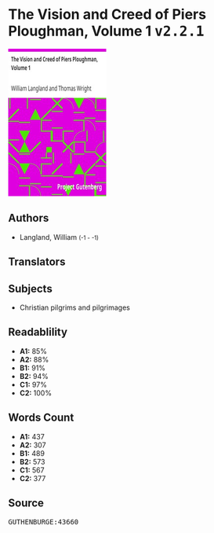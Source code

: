 # The Vision and Creed of Piers Ploughman, Volume 1 <kbd>v2.2.1</kbd>

![](./cover.medium.jpg "")

## Authors


 - Langland, William <small>(-1 - -1)</small>

## Translators



## Subjects


 - Christian pilgrims and pilgrimages

## Readablility


 - **A1:** 85%
 - **A2:** 88%
 - **B1:** 91%
 - **B2:** 94%
 - **C1:** 97%
 - **C2:** 100%

## Words Count


 - **A1:** 437
 - **A2:** 307
 - **B1:** 489
 - **B2:** 573
 - **C1:** 567
 - **C2:** 377

## Source


<kbd>GUTHENBURGE:43660</kbd>
